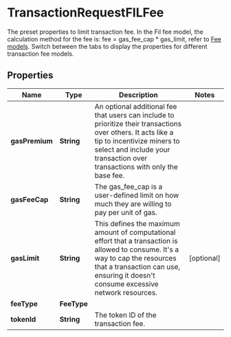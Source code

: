 

# TransactionRequestFILFee

The preset properties to limit transaction fee.  In the Fil fee model, the calculation method for the fee is: fee = gas_fee_cap * gas_limit, refer to [Fee models](https://www.cobo.com/developers/v2/guides/transactions/estimate-fees#fee-models).  Switch between the tabs to display the properties for different transaction fee models. 

## Properties

| Name | Type | Description | Notes |
|------------ | ------------- | ------------- | -------------|
|**gasPremium** | **String** | An optional additional fee that users can include to prioritize their transactions over others. It acts like a tip to incentivize miners to select and include your transaction over transactions with only the base fee. |  |
|**gasFeeCap** | **String** | The gas_fee_cap is a user-defined limit on how much they are willing to pay per unit of gas. |  |
|**gasLimit** | **String** | This defines the maximum amount of computational effort that a transaction is allowed to consume. It&#39;s a way to cap the resources that a transaction can use, ensuring it doesn&#39;t consume excessive network resources. |  [optional] |
|**feeType** | **FeeType** |  |  |
|**tokenId** | **String** | The token ID of the transaction fee. |  |



